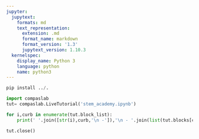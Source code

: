 ```yaml
---
jupyter:
  jupytext:
    formats: md
    text_representation:
      extension: .md
      format_name: markdown
      format_version: '1.3'
      jupytext_version: 1.10.3
  kernelspec:
    display_name: Python 3
    language: python
    name: python3
---
```


```python
pip install ../.
```

```python
import compaslab
tut= compaslab.LiveTutorial('stem_academy.ipynb')
```

```python
for i,curb in enumerate(tut.block_list):
    print(' '.join([str(i),curb,'\n -']),'\n - '.join(list(tut.blocks[curb].keys())))
```

```python
tut.close()
```

```python

```
